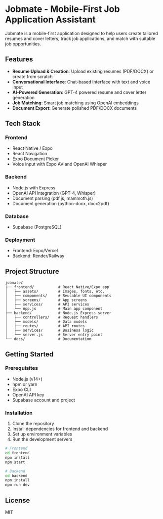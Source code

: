 # Jobmate - Mobile-First Job Application Assistant

Jobmate is a mobile-first application designed to help users create tailored resumes and cover letters, track job applications, and match with suitable job opportunities.

## Features

- **Resume Upload & Creation**: Upload existing resumes (PDF/DOCX) or create from scratch
- **Conversational Interface**: Chat-based interface with text and voice input
- **AI-Powered Generation**: GPT-4 powered resume and cover letter generation
- **Job Matching**: Smart job matching using OpenAI embeddings
- **Document Export**: Generate polished PDF/DOCX documents

## Tech Stack

### Frontend
- React Native / Expo
- React Navigation
- Expo Document Picker
- Voice input with Expo AV and OpenAI Whisper

### Backend
- Node.js with Express
- OpenAI API integration (GPT-4, Whisper)
- Document parsing (pdf.js, mammoth.js)
- Document generation (python-docx, docx2pdf)

### Database
- Supabase (PostgreSQL)

### Deployment
- Frontend: Expo/Vercel
- Backend: Render/Railway

## Project Structure

```
jobmate/
├── frontend/           # React Native/Expo app
│   ├── assets/         # Images, fonts, etc.
│   ├── components/     # Reusable UI components
│   ├── screens/        # App screens
│   ├── services/       # API services
│   └── App.js          # Main app component
├── backend/            # Node.js Express server
│   ├── controllers/    # Request handlers
│   ├── models/         # Data models
│   ├── routes/         # API routes
│   ├── services/       # Business logic
│   └── server.js       # Server entry point
└── docs/               # Documentation
```

## Getting Started

### Prerequisites
- Node.js (v14+)
- npm or yarn
- Expo CLI
- OpenAI API key
- Supabase account and project

### Installation

1. Clone the repository
2. Install dependencies for frontend and backend
3. Set up environment variables
4. Run the development servers

```bash
# Frontend
cd frontend
npm install
npm start

# Backend
cd backend
npm install
npm run dev
```

## License
MIT